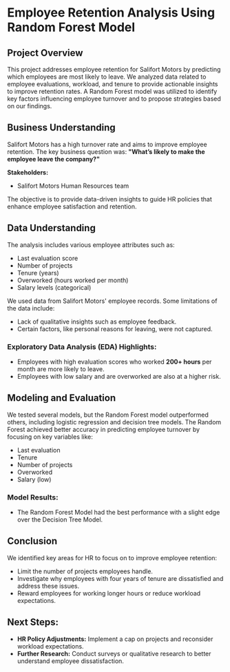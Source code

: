 # Employee Retention Analysis Using Random Forest Model

## Project Overview
This project addresses employee retention for Salifort Motors by predicting which employees are most likely to leave. We analyzed data related to employee evaluations, workload, and tenure to provide actionable insights to improve retention rates. A Random Forest model was utilized to identify key factors influencing employee turnover and to propose strategies based on our findings.

## Business Understanding
Salifort Motors has a high turnover rate and aims to improve employee retention. The key business question was: **"What’s likely to make the employee leave the company?"**

**Stakeholders:**
- Salifort Motors Human Resources team

The objective is to provide data-driven insights to guide HR policies that enhance employee satisfaction and retention.

## Data Understanding
The analysis includes various employee attributes such as:
- Last evaluation score
- Number of projects
- Tenure (years)
- Overworked (hours worked per month)
- Salary levels (categorical)

We used data from Salifort Motors' employee records. Some limitations of the data include:
- Lack of qualitative insights such as employee feedback.
- Certain factors, like personal reasons for leaving, were not captured.

### Exploratory Data Analysis (EDA) Highlights:
- Employees with high evaluation scores who worked **200+ hours** per month are more likely to leave.
- Employees with low salary and are overworked are also at a higher risk.

## Modeling and Evaluation
We tested several models, but the Random Forest model outperformed others, including logistic regression and decision tree models. The Random Forest achieved better accuracy in predicting employee turnover by focusing on key variables like:
- Last evaluation
- Tenure
- Number of projects
- Overworked
- Salary (low)

### Model Results:
- The Random Forest Model had the best performance with a slight edge over the Decision Tree Model.

## Conclusion
We identified key areas for HR to focus on to improve employee retention:
- Limit the number of projects employees handle.
- Investigate why employees with four years of tenure are dissatisfied and address these issues.
- Reward employees for working longer hours or reduce workload expectations.

## Next Steps:
- **HR Policy Adjustments:** Implement a cap on projects and reconsider workload expectations.
- **Further Research:** Conduct surveys or qualitative research to better understand employee dissatisfaction.
